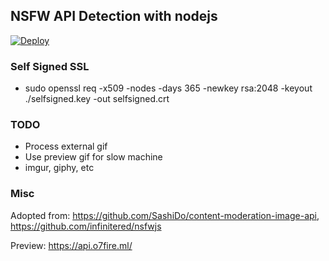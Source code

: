 ## NSFW API Detection with nodejs

[![Deploy](https://www.herokucdn.com/deploy/button.svg)](https://heroku.com/deploy?template=https://github.com/o7-Fire/NodeNsfwJSAPI)


### Self Signed SSL
- sudo openssl req -x509 -nodes -days 365 -newkey rsa:2048 -keyout ./selfsigned.key -out selfsigned.crt


### TODO
- Process external gif
- Use preview gif for slow machine
- imgur, giphy, etc


### Misc

Adopted from:
https://github.com/SashiDo/content-moderation-image-api, https://github.com/infinitered/nsfwjs

Preview: 
https://api.o7fire.ml/
